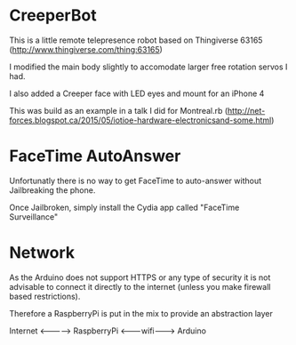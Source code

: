# CreeperBot

This is a little remote telepresence robot based on Thingiverse 63165 (http://www.thingiverse.com/thing:63165)

I modified the main body slightly to accomodate larger free rotation servos I had.

I also added a Creeper face with LED eyes and mount for an iPhone 4

This was build as an example in a talk I did for Montreal.rb (http://net-forces.blogspot.ca/2015/05/iotioe-hardware-electronicsand-some.html)

# FaceTime AutoAnswer

Unfortunatly there is no way to get FaceTime to auto-answer without Jailbreaking the phone.

Once Jailbroken, simply install the Cydia app called "FaceTime Surveillance"

# Network

As the Arduino does not support HTTPS or any type of security it is not advisable to connect it directly to the internet (unless you make firewall based restrictions).

Therefore a RaspberryPi is put in the mix to provide an abstraction layer

Internet <-----> RaspberryPi <---wifi---> Arduino
